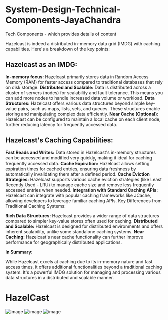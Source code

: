 # System-Design-Technical-Components-JayaChandra
Tech Components - which provides details of content

Hazelcast is indeed a distributed in-memory data grid (IMDG) with caching capabilities. Here's a breakdown of the key points:

## Hazelcast as an IMDG:

**In-memory focus:** Hazelcast primarily stores data in Random Access Memory (RAM) for faster access compared to traditional databases that rely on disk storage.
**Distributed and Scalable:** Data is distributed across a cluster of servers (nodes) for scalability and fault tolerance. This means you can add more nodes to handle increased data volume or workload.
**Data Structures:** Hazelcast offers various data structures beyond simple key-value pairs, such as maps, lists, sets, and queues. These structures enable storing and manipulating complex data efficiently.
**Near Cache (Optional):** Hazelcast can be configured to maintain a local cache on each client node, further reducing latency for frequently accessed data.

## Hazelcast's Caching Capabilities:

**Fast Reads and Writes:** Data stored in Hazelcast's in-memory structures can be accessed and modified very quickly, making it ideal for caching frequently accessed data.
**Cache Expiration:** Hazelcast allows setting expiration times for cached entries, ensuring data freshness by automatically invalidating them after a defined period.
**Cache Eviction Strategies:** Hazelcast supports various cache eviction strategies (like Least Recently Used - LRU) to manage cache size and remove less frequently accessed entries when needed.
**Integration with Standard Caching APIs:** Hazelcast can integrate with popular caching frameworks like JCache, allowing developers to leverage familiar caching APIs.
Key Differences from Traditional Caching Systems:

**Rich Data Structures:** Hazelcast provides a wider range of data structures compared to simpler key-value stores often used for caching.
**Distributed and Scalable:** Hazelcast is designed for distributed environments and offers inherent scalability, unlike some standalone caching systems.
**Near Caching:** Hazelcast's near cache functionality can further improve performance for geographically distributed applications.

**In Summary:**

While Hazelcast excels at caching due to its in-memory nature and fast access times, it offers additional functionalities beyond a traditional caching system. It's a powerful IMDG solution for managing and processing various data structures in a distributed and scalable manner.

# HazelCast 
![image](https://user-images.githubusercontent.com/115500959/196359227-58c806f4-a4c6-45ff-95b0-27159a79cd0c.png)
![image](https://user-images.githubusercontent.com/115500959/196359257-3c6249b4-fb3e-483f-87c1-e2f2a8252cd2.png)
![image](https://user-images.githubusercontent.com/115500959/196359279-c9d8c8dd-00af-49d8-80e9-11740b73e66b.png)
